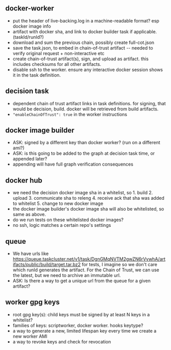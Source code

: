 docker-worker
-------------

* put the header of live-backing.log in a machine-readable format?  esp docker image info
 * artifact with docker sha, and link to docker builder task if applicable. (taskId/runId?)
* download and sum the previous chain, possibly create full-cot.json
* save the task.json, to embed in chain-of-trust artifact -- needed to verify original request + non-interactive etc
* create chain-of-trust artifact(s), sign, and upload as artifact.  this includes checksums for all other artifacts.
* disable ssh to the worker. ensure any interactive docker session shows it in the task definition.

decision task
-------------
* dependent chain of trust artifact links in task definitions.  for signing, that would be decision, build. docker will be retrieved from build artifacts.
* `"enableChainOfTrust": true` in the worker instructions

docker image builder
--------------------
* ASK: signed by a different key than docker worker?  (run on a different ami?)
* ASK: is this going to be added to the graph at decision task time, or appended later?
 * appending will have full graph verification consequences

docker hub
----------
* we need the decision docker image sha in a whitelist, so 1. build 2. upload 3. communicate sha to releng 4. receive ack that sha was added to whitelist 5. change to new docker image
* the docker image builder's docker image sha will also be whitelisted, so same as above.
* do we run tests on these whitelisted docker images?
 * no ssh, logic matches a certain repo's settings

queue
-----
* We have urls like https://queue.taskcluster.net/v1/task/DgnGMqNVTM2gwZN6rVvwhA/artifacts/public/build/target.tar.bz2 for tests, I imagine so we don't care which runId generates the artifact.  For the Chain of Trust, we can use the latest, but we need to archive an immutable url.
 * ASK: Is there a way to get a unique url from the queue for a given artifact?

worker gpg keys
---------------
* root gpg key(s): child keys must be signed by at least N keys in a whitelist?
* families of keys: scriptworker, docker worker.  hooks keytype?
* a way to generate a new, limited lifespan key every time we create a new worker AMI
* a way to revoke keys and check for revocation


